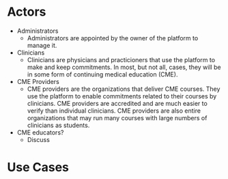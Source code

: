 # Actors

- Administrators
  - Administrators are appointed by the owner of the platform to manage it.
- Clinicians
  - Clinicians  are physicians and practicioners that use the platform to make and keep commitments. In most, but not all, cases, they will be in some form of continuing medical education (CME).
- CME Providers
  - CME providers are the organizations that deliver CME courses. They use the platform to enable commitments related to their courses by clinicians. CME providers are accredited and are much easier to verify than individual clinicians. CME providers are also entire organizations that may run many courses with large numbers of clinicians as students.
- CME educators? 
  - Discuss

# Use Cases
